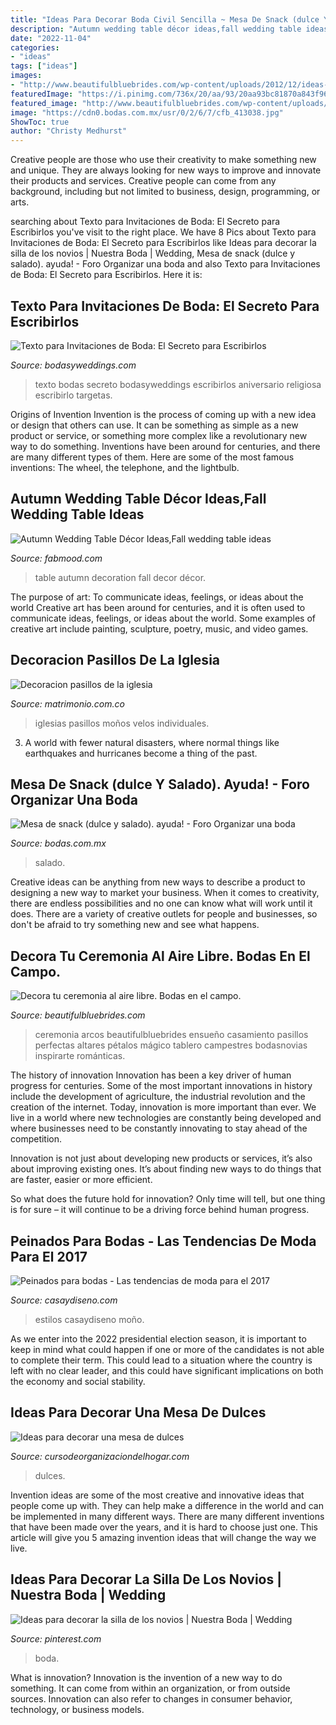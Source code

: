 ```yaml
---
title: "Ideas Para Decorar Boda Civil Sencilla ~ Mesa De Snack (dulce Y Salado). Ayuda!"
description: "Autumn wedding table décor ideas,fall wedding table ideas"
date: "2022-11-04"
categories:
- "ideas"
tags: ["ideas"]
images:
- "http://www.beautifulbluebrides.com/wp-content/uploads/2012/12/ideas-decorar-ceremonia-bodas-campo.jpg"
featuredImage: "https://i.pinimg.com/736x/20/aa/93/20aa93bc81870a843f96a5c73f4c9c03.jpg"
featured_image: "http://www.beautifulbluebrides.com/wp-content/uploads/2012/12/ideas-decorar-ceremonia-bodas-campo.jpg"
image: "https://cdn0.bodas.com.mx/usr/0/2/6/7/cfb_413038.jpg"
ShowToc: true
author: "Christy Medhurst"
---
```



Creative people are those who use their creativity to make something new and unique. They are always looking for new ways to improve and innovate their products and services. Creative people can come from any background, including but not limited to business, design, programming, or arts.

	

		
searching about Texto para Invitaciones de Boda: El Secreto para Escribirlos you've visit to the right place. We have 8 Pics about Texto para Invitaciones de Boda: El Secreto para Escribirlos like Ideas para decorar la silla de los novios | Nuestra Boda | Wedding, Mesa de snack (dulce y salado). ayuda! - Foro Organizar una boda and also Texto para Invitaciones de Boda: El Secreto para Escribirlos. Here it is:
		
    
## Texto Para Invitaciones De Boda: El Secreto Para Escribirlos

<img loading=lazy src="http://bodasyweddings.com/wp-content/uploads/2017/01/Texto-para-Invitaciones-de-Boda.jpg" onerror="this.onerror=null;this.src='https://tse2.mm.bing.net/th?id=OIP.NXzwGunXds6GtTOE6W_vvAHaLH&amp;pid=15.1';" alt="Texto para Invitaciones de Boda: El Secreto para Escribirlos">

_Source: bodasyweddings.com_

>texto bodas secreto bodasyweddings escribirlos aniversario religiosa escribirlo targetas. 

	

Origins of Invention
Invention is the process of coming up with a new idea or design that others can use. It can be something as simple as a new product or service, or something more complex like a revolutionary new way to do something. Inventions have been around for centuries, and there are many different types of them. Here are some of the most famous inventions: The wheel, the telephone, and the lightbulb.

    
## Autumn Wedding Table Décor Ideas,Fall Wedding Table Ideas

<img loading=lazy src="http://www.fabmood.com/wp-content/uploads/2014/11/Autumn-wedding-table-decoration-ideas3.jpg" onerror="this.onerror=null;this.src='https://tse3.mm.bing.net/th?id=OIP.aHAAqvAbXStzmL0zpWkTQwHaKD&amp;pid=15.1';" alt="Autumn Wedding Table Décor Ideas,Fall wedding table ideas">

_Source: fabmood.com_

>table autumn decoration fall decor décor. 

	

The purpose of art: To communicate ideas, feelings, or ideas about the world
Creative art has been around for centuries, and it is often used to communicate ideas, feelings, or ideas about the world. Some examples of creative art include painting, sculpture, poetry, music, and video games.

    
## Decoracion Pasillos De La Iglesia

<img loading=lazy src="https://cdn0.matrimonio.com.co/usr/2/6/8/5/cfb_114133.jpg" onerror="this.onerror=null;this.src='https://tse1.mm.bing.net/th?id=OIP.cjPr-YzEU0rmx-Q1TnPjTQHaEo&amp;pid=15.1';" alt="Decoracion pasillos de la iglesia">

_Source: matrimonio.com.co_

>iglesias pasillos moños velos individuales. 

	

3. A world with fewer natural disasters, where normal things like earthquakes and hurricanes become a thing of the past. 

    
## Mesa De Snack (dulce Y Salado). Ayuda! - Foro Organizar Una Boda

<img loading=lazy src="https://cdn0.bodas.com.mx/usr/0/2/6/7/cfb_413038.jpg" onerror="this.onerror=null;this.src='https://tse1.mm.bing.net/th?id=OIP.tQL9VNWVIGepwTAvp7rnMQHaJ4&amp;pid=15.1';" alt="Mesa de snack (dulce y salado). ayuda! - Foro Organizar una boda">

_Source: bodas.com.mx_

>salado. 

	

Creative ideas can be anything from new ways to describe a product to designing a new way to market your business. When it comes to creativity, there are endless possibilities and no one can know what will work until it does. There are a variety of creative outlets for people and businesses, so don't be afraid to try something new and see what happens.

    
## Decora Tu Ceremonia Al Aire Libre. Bodas En El Campo.

<img loading=lazy src="http://www.beautifulbluebrides.com/wp-content/uploads/2012/12/ideas-decorar-ceremonia-bodas-campo.jpg" onerror="this.onerror=null;this.src='https://tse3.mm.bing.net/th?id=OIP.r85kKWroEuNUYOITv4VZ0AHaPr&amp;pid=15.1';" alt="Decora tu ceremonia al aire libre. Bodas en el campo.">

_Source: beautifulbluebrides.com_

>ceremonia arcos beautifulbluebrides ensueño casamiento pasillos perfectas altares pétalos mágico tablero campestres bodasnovias inspirarte románticas. 

	

The history of innovation
Innovation has been a key driver of human progress for centuries. Some of the most important innovations in history include the development of agriculture, the industrial revolution and the creation of the internet.
Today, innovation is more important than ever. We live in a world where new technologies are constantly being developed and where businesses need to be constantly innovating to stay ahead of the competition.

Innovation is not just about developing new products or services, it’s also about improving existing ones. It’s about finding new ways to do things that are faster, easier or more efficient.

So what does the future hold for innovation? Only time will tell, but one thing is for sure – it will continue to be a driving force behind human progress.

    
## Peinados Para Bodas - Las Tendencias De Moda Para El 2017

<img loading=lazy src="https://casaydiseno.com/wp-content/uploads/2017/06/peinados-para-bodas-opciones-originales.jpg" onerror="this.onerror=null;this.src='https://tse4.mm.bing.net/th?id=OIP.QP_5CldF0uIwp8VyREfk_AHaKX&amp;pid=15.1';" alt="Peinados para bodas - Las tendencias de moda para el 2017">

_Source: casaydiseno.com_

>estilos casaydiseno moño. 

	

As we enter into the 2022 presidential election season, it is important to keep in mind what could happen if one or more of the candidates is not able to complete their term. This could lead to a situation where the country is left with no clear leader, and this could have significant implications on both the economy and social stability.

    
## Ideas Para Decorar Una Mesa De Dulces

<img loading=lazy src="http://cursodeorganizaciondelhogar.com/wp-content/uploads/2017/08/ideas-para-decorar-una-mesa-de-dulces-4.jpg" onerror="this.onerror=null;this.src='https://tse2.mm.bing.net/th?id=OIP.50lI0Su4KZAJL1yNJjKQaAHaHR&amp;pid=15.1';" alt="Ideas para decorar una mesa de dulces">

_Source: cursodeorganizaciondelhogar.com_

>dulces. 

	

Invention ideas are some of the most creative and innovative ideas that people come up with. They can help make a difference in the world and can be implemented in many different ways. There are many different inventions that have been made over the years, and it is hard to choose just one. This article will give you 5 amazing invention ideas that will change the way we live.

    
## Ideas Para Decorar La Silla De Los Novios | Nuestra Boda | Wedding

<img loading=lazy src="https://i.pinimg.com/736x/20/aa/93/20aa93bc81870a843f96a5c73f4c9c03.jpg" onerror="this.onerror=null;this.src='https://tse3.mm.bing.net/th?id=OIP.S1IrUt8WDDUASYkhb97JbQHaFw&amp;pid=15.1';" alt="Ideas para decorar la silla de los novios | Nuestra Boda | Wedding">

_Source: pinterest.com_

>boda. 

	

What is innovation?
Innovation is the invention of a new way to do something. It can come from within an organization, or from outside sources. Innovation can also refer to changes in consumer behavior, technology, or business models.

